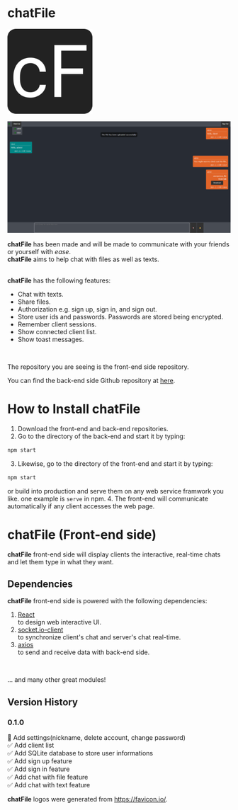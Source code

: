 # chatFile
![logo192.png](/img/logo192.png)
<br>

![front_1.png](/img/front_1.png)
<br>

**chatFile** has been made and will be made to communicate with your friends or yourself with *ease*.  
**chatFile** aims to help chat with files as well as texts.  
<br>

**chatFile** has the following features:
<br>
* Chat with texts.
* Share files.
* Authorization e.g. sign up, sign in, and sign out.
* Store user ids and passwords. Passwords are stored being encrypted.
* Remember client sessions.
* Show connected client list.
* Show toast messages.
<br>

The repository you are seeing is the front-end side repository.  

You can find the back-end side Github repository at [here](https://github.com/dlguswo333/chatFile-back).  

# How to Install chatFile
  1. Download the front-end and back-end repositories.
  2. Go to the directory of the back-end and start it by typing:
  ```bash
  npm start
  ```
  3. Likewise, go to the directory of the front-end and start it by typing:
  ```bash
  npm start
  ```
  or build into production and serve them on any web service framwork you like. one example is ``serve`` in npm.
  4. The front-end will communicate automatically if any client accesses the web page.

# chatFile (Front-end side)
**chatFile** front-end side will display clients the interactive, real-time chats and let them type in what they want.
## Dependencies
**chatFile** front-end side is powered with the following dependencies:
  1. [React](https://reactjs.org/)
    <br>
    to design web interactive UI.
  2. [socket.io-client](https://socket.io/)
    <br>
    to synchronize client's chat and server's chat real-time.
  3. [axios](https://github.com/axios/axios)
    <br>
    to send and receive data with back-end side.
<br>

... and many other great modules!

## Version History
### 0.1.0
  🔲 Add settings(nickname, delete account, change password)
  <br>
  ✅ Add client list
  <br>
  ✅ Add SQLite database to store user informations
  <br>
  ✅ Add sign up feature
  <br>
  ✅ Add sign in feature
  <br>
  ✅ Add chat with file feature
  <br>
  ✅ Add chat with text feature
<br>

**chatFile** logos were generated from https://favicon.io/.